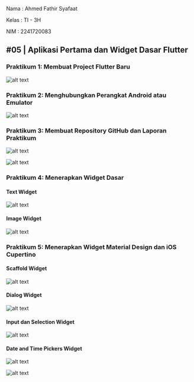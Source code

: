 Nama    : Ahmed Fathir Syafaat

Kelas   : TI - 3H

NIM     : 2241720083

## #05 | Aplikasi Pertama dan Widget Dasar Flutter

### Praktikum 1: Membuat Project Flutter Baru
![alt text](assets/img/praktikum1.png)

### Praktikum 2: Menghubungkan Perangkat Android atau Emulator
![alt text](assets/img/praktikum2.jpg)

### Praktikum 3: Membuat Repository GitHub dan Laporan Praktikum
![alt text](assets/img/praktikum3a.png)

![alt text](images/01.png)

### Praktikum 4: Menerapkan Widget Dasar
#### Text Widget
![alt text](assets/img/praktikum4a.png)

#### Image Widget
![alt text](assets/img/praktikum4b.png)

### Praktikum 5: Menerapkan Widget Material Design dan iOS Cupertino
#### Scaffold Widget
![alt text](assets/img/praktikum5a.png)

#### Dialog Widget
![alt text](assets/img/praktikum5b.png)

#### Input dan Selection Widget
![alt text](assets/img/praktikum5c.png)

#### Date and Time Pickers Widget
![alt text](assets/img/praktikum5d.png)

![alt text](assets/img/praktkum5e.png)
